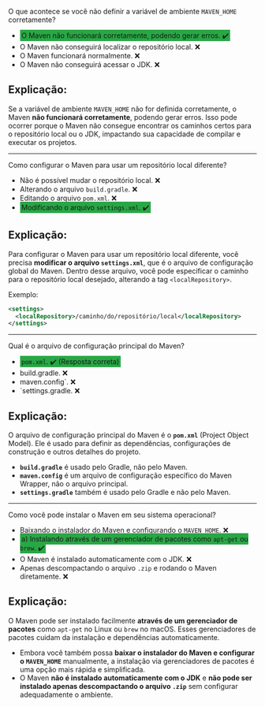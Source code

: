 


O que acontece se você não definir a variável de ambiente `MAVEN_HOME` corretamente?

- <span style="background-color: #28a745; padding: 3px;"> O Maven não funcionará corretamente, podendo gerar erros. ✔️ 
-  O Maven não conseguirá localizar o repositório local. ❌
-  O Maven funcionará normalmente. ❌
-  O Maven não conseguirá acessar o JDK. ❌

## Explicação:
Se a variável de ambiente `MAVEN_HOME` não for definida corretamente, o Maven **não funcionará corretamente**, podendo gerar erros. Isso pode ocorrer porque o Maven não consegue encontrar os caminhos certos para o repositório local ou o JDK, impactando sua capacidade de compilar e executar os projetos.

---


Como configurar o Maven para usar um repositório local diferente?

- Não é possível mudar o repositório local. ❌
-  Alterando o arquivo `build.gradle`. ❌
-  Editando o arquivo `pom.xml`. ❌
-  <span style="background-color: #28a745; padding: 3px;"> Modificando o arquivo `settings.xml`. ✔️ 

## Explicação:
Para configurar o Maven para usar um repositório local diferente, você precisa **modificar o arquivo `settings.xml`**, que é o arquivo de configuração global do Maven. Dentro desse arquivo, você pode especificar o caminho para o repositório local desejado, alterando a tag `<localRepository>`.

Exemplo:

```xml
<settings>
  <localRepository>/caminho/do/repositório/local</localRepository>
</settings>

```
---


Qual é o arquivo de configuração principal do Maven?

-  <span style="background-color: #28a745; padding: 3px;"> `pom.xml`. ✔️ (Resposta correta)
- build.gradle. ❌
- maven.config`. ❌
-  `settings.gradle. ❌

## Explicação:
O arquivo de configuração principal do Maven é o **`pom.xml`** (Project Object Model). Ele é usado para definir as dependências, configurações de construção e outros detalhes do projeto.

- **`build.gradle`** é usado pelo Gradle, não pelo Maven.
- **`maven.config`** é um arquivo de configuração específico do Maven Wrapper, não o arquivo principal.
- **`settings.gradle`** também é usado pelo Gradle e não pelo Maven.

---


Como você pode instalar o Maven em seu sistema operacional?



-  Baixando o instalador do Maven e configurando o `MAVEN_HOME`. ❌
- <span style="background-color: #28a745; padding: 3px;">a) Instalando através de um gerenciador de pacotes como `apt-get` ou `brew`. ✔️ 
-  O Maven é instalado automaticamente com o JDK. ❌
-  Apenas descompactando o arquivo `.zip` e rodando o Maven diretamente. ❌

## Explicação:
O Maven pode ser instalado facilmente **através de um gerenciador de pacotes** como `apt-get` no Linux ou `brew` no macOS. Esses gerenciadores de pacotes cuidam da instalação e dependências automaticamente.

- Embora você também possa **baixar o instalador do Maven e configurar o `MAVEN_HOME`** manualmente, a instalação via gerenciadores de pacotes é uma opção mais rápida e simplificada.
- O Maven **não é instalado automaticamente com o JDK** e **não pode ser instalado apenas descompactando o arquivo `.zip`** sem configurar adequadamente o ambiente.
